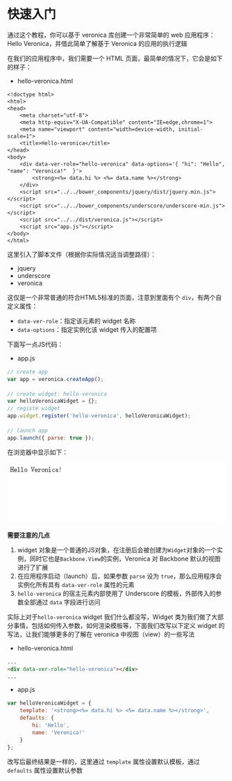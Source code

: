 # 快速入门

通过这个教程，你可以基于 veronica 库创建一个非常简单的 web 应用程序：Hello Veronica，并借此简单了解基于 Veronica 的应用的执行逻辑

在我们的应用程序中，我们需要一个 HTML 页面，最简单的情况下，它会是如下的样子：

* hello-veronica.html

```
<!doctype html>
<html>
<head>
    <meta charset="utf-8">
    <meta http-equiv="X-UA-Compatible" content="IE=edge,chrome=1">
    <meta name="viewport" content="width=device-width, initial-scale=1">
    <title>Hello-veronica</title>
</head>
<body>
    <div data-ver-role="hello-veronica" data-options='{ "hi": "Hello", "name": "Veronica!"  }'>
        <strong><%= data.hi %> <%= data.name %></strong>
    </div>
    <script src="../../bower_components/jquery/dist/jquery.min.js"></script>
    <script src="../../bower_components/underscore/underscore-min.js"></script>
    <script src="../../dist/veronica.js"></script>
    <script src="app.js"></script>
</body>
</html>
```

这里引入了脚本文件（根据你实际情况适当调整路径）：

* jquery
* underscore
* veronica

这仅是一个非常普通的符合HTML5标准的页面，注意到里面有个 `div`，有两个自定义属性：

* `data-ver-role`：指定该元素的 widget 名称
* `data-options`：指定实例化该 widget 传入的配置项

下面写一点JS代码：

* app.js

```js
// create app
var app = veronica.createApp();

// create widget: hello-veronica
var helloVeronicaWidget = {};
// registe widget
app.widget.register('hello-veronica', helloVeronicaWidget);

// launch app
app.launch({ parse: true });
```

在浏览器中显示如下：

![预览](./images/preview-hello-veronica.png)

**需要注意的几点**

1. widget 对象是一个普通的JS对象，在注册后会被创建为`Widget`对象的一个实例，同时它也是`Backbone.View`的实例，Veronica 对 Backbone 默认的视图进行了扩展
2. 在应用程序启动（launch）后，如果参数 `parse` 设为 `true`，那么应用程序会实例化所有具有 `data-ver-role` 属性的元素
3. `hello-veronica` 的宿主元素内部使用了 Underscore 的模板，外部传入的参数全部通过 `data` 字段进行访问

实际上对于`hello-veronica` widget 我们什么都没写，Widget 类为我们做了大部分事情，包括如何传入参数，如何渲染模板等，下面我们改写以下定义 widget 的写法，让我们能够更多的了解在 veronica 中视图（view）的一些写法

* hello-veronica.html

```html
...
<div data-ver-role="hello-veronica"></div>
...
```

* app.js

```js
var helloVeronicaWidget = {
	template: '<strong><%= data.hi %> <%= data.name %></strong>',
    defaults: {
    	hi: 'Hello',
        name: 'Veronica!'
    }
};
```

改写后最终结果是一样的，这里通过 `template` 属性设置默认模板，通过 `defaults` 属性设置默认参数





